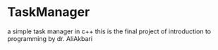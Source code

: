 # TaskManager
a simple task manager in c++
this is the final project of introduction to programming by dr. AliAkbari
